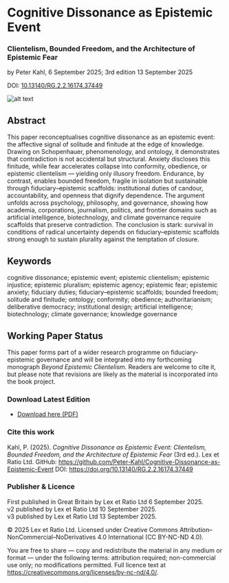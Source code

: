 # Cognitive Dissonance as Epistemic Event

### Clientelism, Bounded Freedom, and the Architecture of Epistemic Fear

by Peter Kahl, 6 September 2025; 3rd edition 13 September 2025

DOI: [10.13140/RG.2.2.16174.37449](https://doi.org/10.13140/RG.2.2.16174.37449)

![alt text](https://github.com/Peter-Kahl/Cognitive-Dissonance-as-Epistemic-Event/blob/main/precipice.jpg?raw=true)

## Abstract

This paper reconceptualises cognitive dissonance as an epistemic event: the affective signal of solitude and finitude at the edge of knowledge. Drawing on Schopenhauer, phenomenology, and ontology, it demonstrates that contradiction is not accidental but structural. Anxiety discloses this finitude, while fear accelerates collapse into conformity, obedience, or epistemic clientelism — yielding only illusory freedom. Endurance, by contrast, enables bounded freedom, fragile in isolation but sustainable through fiduciary–epistemic scaffolds: institutional duties of candour, accountability, and openness that dignify dependence. The argument unfolds across psychology, philosophy, and governance, showing how academia, corporations, journalism, politics, and frontier domains such as artificial intelligence, biotechnology, and climate governance require scaffolds that preserve contradiction. The conclusion is stark: survival in conditions of radical uncertainty depends on fiduciary–epistemic scaffolds strong enough to sustain plurality against the temptation of closure.

## Keywords

cognitive dissonance; epistemic event; epistemic clientelism; epistemic injustice; epistemic pluralism; epistemic agency; epistemic fear; epistemic anxiety; fiduciary duties; fiduciary–epistemic scaffolds; bounded freedom; solitude and finitude; ontology; conformity; obedience; authoritarianism; deliberative democracy; institutional design; artificial intelligence; biotechnology; climate governance; knowledge governance

## Working Paper Status

This paper forms part of a wider research programme on fiduciary-epistemic governance and will be integrated into my forthcoming monograph _Beyond Epistemic Clientelism_. Readers are welcome to cite it, but please note that revisions are likely as the material is incorporated into the book project.

### Download Latest Edition

- [Download here (PDF)](https://raw.githubusercontent.com/Peter-Kahl/Cognitive-Dissonance-as-Epistemic-Event/master/Kahl_P_Cognitive_Dissonance_as_Epistemic_Event_v3_2025-09-13.pdf)

### Cite this work

Kahl, P. (2025). _Cognitive Dissonance as Epistemic Event: Clientelism, Bounded Freedom, and the Architecture of Epistemic Fear_ (3rd ed.). Lex et Ratio Ltd. GitHub: https://github.com/Peter-Kahl/Cognitive-Dissonance-as-Epistemic-Event DOI: https://doi.org/10.13140/RG.2.2.16174.37449

### Publisher & Licence

First published in Great Britain by Lex et Ratio Ltd 6 September 2025.\
v2 published by Lex et Ratio Ltd 10 September 2025.\
v3 published by Lex et Ratio Ltd 13 September 2025.

© 2025 Lex et Ratio Ltd. Licensed under Creative Commons Attribution–NonCommercial–NoDerivatives 4.0 International (CC BY-NC-ND 4.0).

You are free to share — copy and redistribute the material in any medium or format — under the following terms: attribution required; non-commercial use only; no modifications permitted. Full licence text at <https://creativecommons.org/licenses/by-nc-nd/4.0/>.